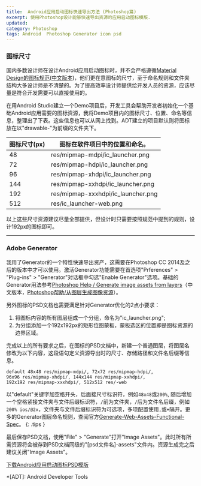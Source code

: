 ```yaml
---
title:  Android应用启动图标快速导出方法 (Photoshop篇)
excerpt: 使用Photoshop设计能够快速导出资源的应用启动图标模版.
updated:
category: Photoshop
tags: Android  Photoshop Generator icon psd
---
```


### 图标尺寸

国内多数设计师在设计Android应用启动图标时，并不会严格遵循[Material Design的图标规范][google_design_icon]([中文版本][google_design_icon_chinese])，他们更在意图标的尺寸，至于命名规则和文件夹结构大多设计师是不清楚的。为了提高效率设计师提供给开发人员的资源，应该尽量是符合开发需要可以直接使用的。

在用Android Studio建立一个Demo项目后，开发工具会帮助开发者初始化一个基础Android应用需要的图标资源，我将Demo项目内的图标尺寸、位置、命名等信息，整理出了下表。这些信息也可以从网上找到。ADT建立的项目默认则将图标放在以"drawable-"为前缀的文件夹下。

图标尺寸(px) | 图标在软件项目中的位置和命名。
--- | ---
48 | res/mipmap-mdpi/ic_launcher.png
72 | res/mipmap-hdpi/ic_launcher.png
96 | res/mipmap-xhdpi/ic_launcher.png
144 | res/mipmap-xxhdpi/ic_launcher.png
192 | res/mipmap-xxxhdpi/ic_launcher.png
512 | res/ic_launcher-web.png

以上这些尺寸资源建议尽量全部提供，但设计时只需要按照规范中提到的规则，设计192px的图标即可。

---

### Adobe Generator

我用了Generator的一个特性快速导出资产，这需要在Photoshop CC 2014及之后的版本中才可以使用。激活Generator功能需要在首选项"Prferences" > "Plug-ins" > "Generator"对话框中勾选"Enable Generator"选项。基础的Generator用法参考[Photoshop Help /
Generate image assets from layers][generate-assets-layers]（中文版本，[Photoshop帮助/从图层生成图像资源][generate-assets-layers-chinese]）。

另外图标的PSD文档也需要满足针对Generator优化的2点小要求：

1. 将图标内容的所有图层组成一个分组，命名为"ic_launcher.png";
2. 为分组添加一个192x192px的矩形位图蒙板，蒙板选区的位置即是图标资源的边界区域。

完成以上的所有要求之后，在图标的PSD文档中，新建一个普通图层，将图层名修改为以下内容，这段语句定义资源导出时的尺寸、存储路径和文件名后缀等信息。

~~~
default 48x48 res/mipmap-mdpi/, 72x72 res/mipmap-hdpi/,
96x96 res/mipmap-xhdpi/, 144x144 res/mipmap-xxhdpi/,
192x192 res/mipmap-xxxhdpi/, 512x512 res/-web
~~~

以"default"关键字加空格开头，后面接尺寸标识符，例如`48x48`或`200%`,  随后增加一个空格紧接文件夹与文件后缀标识符，`/`前为文件夹，`/`后为文件名后缀，例如`200% ios/@2x`，文件夹与文件后缀标识符为可选项，多项配置使用`,`或`+`隔开。更多的Generator图层命名规则，查阅官方[Generate-Web-Assets-Functional-Spec](
https://github.com/adobe-photoshop/generator-assets/wiki/Generate-Web-Assets-Functional-Spec)。
{: .tips }

最后保存PSD文档，使用"File" > "Generate"打开"Image Assets"。此时所有所需资源将会被存到PSD文档同级的"[psd文件名]-assets"文件内。资源生成完之后建议关闭"Image Assets"。

[下载Android应用启动图标PSD模版][psd]

[google_design_icon]: http://www.google.com/design/spec/style/icons.html#icons-product-icons
[google_design_icon_chinese]: http://wiki.jikexueyuan.com/project/material-design/style/icons.html
[psd]: /images/android_launcher_icon_export_use_photoshop/android_icon_template.psd
[generate-assets-layers]: https://helpx.adobe.com/photoshop/using/generate-assets-layers.html
[generate-assets-layers-chinese]: https://helpx.adobe.com/cn/photoshop/using/generate-assets-layers.html

*[ADT]: Android Developer Tools
